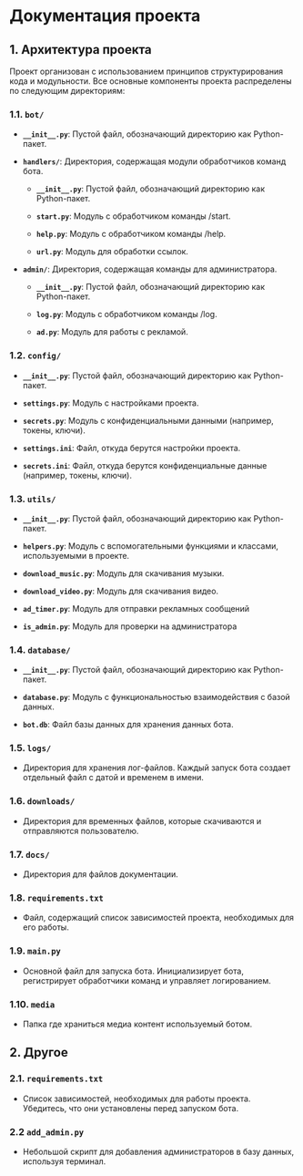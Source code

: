# Документация проекта

## 1. Архитектура проекта

Проект организован с использованием принципов структурирования кода и модульности. Все основные компоненты проекта распределены по следующим директориям:

### 1.1. `bot/`

- **`__init__.py`**: Пустой файл, обозначающий директорию как Python-пакет.
  
- **`handlers/`**: Директория, содержащая модули обработчиков команд бота.

  - **`__init__.py`**: Пустой файл, обозначающий директорию как Python-пакет.
  
  - **`start.py`**: Модуль с обработчиком команды /start.
  
  - **`help.py`**: Модуль с обработчиком команды /help.
  
  - **`url.py`**: Модуль для обработки ссылок. 

- **`admin/`**: Директория, содержащая команды для администратора.

  - **`__init__.py`**: Пустой файл, обозначающий директорию как Python-пакет.
  
  - **`log.py`**: Модуль с обработчиком команды /log.

  - **`ad.py`**: Модуль для работы с рекламой.  

### 1.2. `config/`

- **`__init__.py`**: Пустой файл, обозначающий директорию как Python-пакет.

- **`settings.py`**: Модуль с настройками проекта.

- **`secrets.py`**: Модуль с конфиденциальными данными (например, токены, ключи).

- **`settings.ini`**: Файл, откуда берутся настройки проекта.

- **`secrets.ini`**: Файл, откуда берутся конфиденциальные данные (например, токены, ключи).

### 1.3. `utils/`

- **`__init__.py`**: Пустой файл, обозначающий директорию как Python-пакет.

- **`helpers.py`**: Модуль с вспомогательными функциями и классами, используемыми в проекте.

- **`download_music.py`**: Модуль для скачивания музыки.

- **`download_video.py`**: Модуль для скачивания видео.

- **`ad_timer.py`**: Модуль для отправки рекламных сообщений 

- **`is_admin.py`**: Модуль для проверки на администратора 

### 1.4. `database/`

- **`__init__.py`**: Пустой файл, обозначающий директорию как Python-пакет.

- **`database.py`**: Модуль с функциональностью взаимодействия с базой данных.

- **`bot.db`**: Файл базы данных для хранения данных бота.

### 1.5. `logs/`

- Директория для хранения лог-файлов. Каждый запуск бота создает отдельный файл с датой и временем в имени.

### 1.6. `downloads/`

- Директория для временных файлов, которые скачиваются и отправляются пользователю.

### 1.7. `docs/`

- Директория для файлов документации.

### 1.8. `requirements.txt`

- Файл, содержащий список зависимостей проекта, необходимых для его работы.

### 1.9. `main.py`

- Основной файл для запуска бота. Инициализирует бота, регистрирует обработчики команд и управляет логированием.

### 1.10. `media`

- Папка где храниться медиа контент используемый ботом. 

## 2. Другое 

### 2.1. `requirements.txt`

- Список зависимостей, необходимых для работы проекта. Убедитесь, что они установлены перед запуском бота.

### 2.2 `add_admin.py`

- Небольшой скрипт для добавления администраторов в базу данных, используя терминал.
